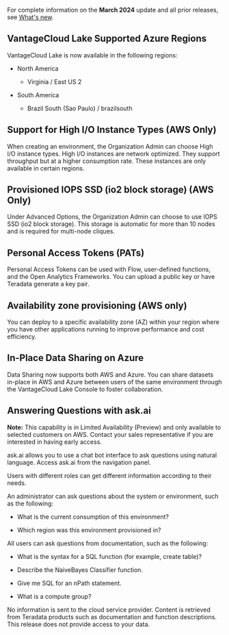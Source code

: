 For complete information on the **March 2024** update and all prior releases, see [What's new](https://docs.teradata.com/access/sources/dita/topic?dita:mapPath=phg1621910019905.ditamap&dita:ditavalPath=pny1626732985837.ditaval&dita:topicPath=lpz1632246643646.dita).

## VantageCloud Lake Supported Azure Regions


VantageCloud Lake is now available in the following regions:

-   North America

    -   Virginia / East US 2


-   South America

    -   Brazil South (Sao Paulo) / brazilsouth


## Support for High I/O Instance Types (AWS Only)


When creating an environment, the Organization Admin can choose High I/O instance types. High I/O instances are network optimized. They support throughput but at a higher consumption rate. These instances are only available in certain regions.

## Provisioned IOPS SSD (io2 block storage) (AWS Only)


Under Advanced Options, the Organization Admin can choose to use IOPS SSD (io2 block storage). This storage is automatic for more than 10 nodes and is required for multi-node cliques.

## Personal Access Tokens (PATs)


Personal Access Tokens can be used with Flow, user-defined functions, and the Open Analytics Frameworks. You can upload a public key or have Teradata generate a key pair.

## Availability zone provisioning (AWS only)


You can deploy to a specific availability zone (AZ) within your region where you have other applications running to improve performance and cost efficiency.

## In-Place Data Sharing on Azure


Data Sharing now supports both AWS and Azure. You can share datasets in-place in AWS and Azure between users of the same environment through the VantageCloud Lake Console to foster collaboration.

## Answering Questions with ask.ai


**Note:** This capability is in Limited Availability (Preview) and only available to selected customers on AWS. Contact your sales representative if you are interested in having early access.

ask.ai allows you to use a chat bot interface to ask questions using natural language. Access ask.ai from the navigation panel.

Users with different roles can get different information according to their needs.

An administrator can ask questions about the system or environment, such as the following:

-   What is the current consumption of this environment?


-   Which region was this environment provisioned in?


All users can ask questions from documentation, such as the following:

-   What is the syntax for a SQL function (for example, create table)?


-   Describe the NaiveBayes Classifier function.


-   Give me SQL for an nPath statement.


-   What is a compute group?


No information is sent to the cloud service provider. Content is retrieved from Teradata products such as documentation and function descriptions. This release does not provide access to your data.

